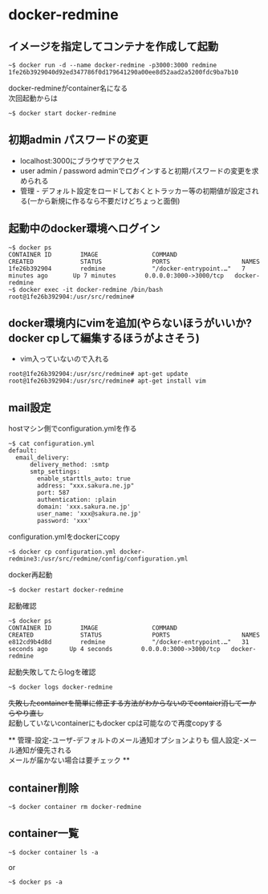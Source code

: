 # docker-redmine


## イメージを指定してコンテナを作成して起動
~~~
~$ docker run -d --name docker-redmine -p3000:3000 redmine
1fe26b3929040d92ed347786f0d179641290a00ee8d52aad2a5200fdc9ba7b10
~~~
docker-redmineがcontainer名になる<br>
次回起動からは
~~~
~$ docker start docker-redmine
~~~

## 初期admin パスワードの変更
- localhost:3000にブラウザでアクセス
- user admin / password adminでログインすると初期パスワードの変更を求められる
- 管理 - デフォルト設定をロードしておくとトラッカー等の初期値が設定される(一から新規に作るなら不要だけどちょっと面倒)

## 起動中のdocker環境へログイン

~~~
~$ docker ps
CONTAINER ID        IMAGE               COMMAND                  CREATED             STATUS              PORTS                    NAMES
1fe26b392904        redmine             "/docker-entrypoint.…"   7 minutes ago       Up 7 minutes        0.0.0.0:3000->3000/tcp   docker-redmine
~$ docker exec -it docker-redmine /bin/bash
root@1fe26b392904:/usr/src/redmine# 
~~~

## docker環境内にvimを追加(やらないほうがいいか? docker cpして編集するほうがよさそう)
- vim入っていないので入れる
~~~
root@1fe26b392904:/usr/src/redmine# apt-get update
root@1fe26b392904:/usr/src/redmine# apt-get install vim
~~~

## mail設定

hostマシン側でconfiguration.ymlを作る
~~~
~$ cat configuration.yml 
default:
  email_delivery:
      delivery_method: :smtp
      smtp_settings:
        enable_starttls_auto: true
        address: "xxx.sakura.ne.jp"
        port: 587
        authentication: :plain
        domain: 'xxx.sakura.ne.jp'
        user_name: 'xxx@sakura.ne.jp'
        password: 'xxx'
~~~

configuration.ymlをdockerにcopy
~~~
~$ docker cp configuration.yml docker-redmine3:/usr/src/redmine/config/configuration.yml
~~~

docker再起動
~~~
~$ docker restart docker-redmine 
~~~

起動確認
~~~
~$ docker ps
CONTAINER ID        IMAGE               COMMAND                  CREATED             STATUS              PORTS                    NAMES
e812cd9b4d8d        redmine             "/docker-entrypoint.…"   31 seconds ago      Up 4 seconds        0.0.0.0:3000->3000/tcp   docker-redmine
~~~

起動失敗してたらlogを確認
~~~
~$ docker logs docker-redmine
~~~

~~失敗したcontainerを簡単に修正する方法がわからないのでcontaier消して一からやり直し~~<br>
起動していないcontainerにもdocker cpは可能なので再度copyする<br>

** 管理-設定-ユーザ-デフォルトのメール通知オプションよりも
個人設定-メール通知が優先される<br>
メールが届かない場合は要チェック **

## container削除
~~~~
~$ docker container rm docker-redmine
~~~~

## container一覧
~~~
~$ docker container ls -a
~~~
or
~~~
~$ docker ps -a
~~~










